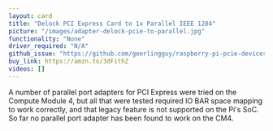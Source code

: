 ```yaml
---
layout: card
title: "Delock PCI Express Card to 1x Parallel IEEE 1284"
picture: "/images/adapter-delock-pcie-to-parallel.jpg"
functionality: "None"
driver_required: "N/A"
github_issue: "https://github.com/geerlingguy/raspberry-pi-pcie-devices/issues/54"
buy_link: https://amzn.to/3dFithZ
videos: []
---
```

A number of parallel port adapters for PCI Express were tried on the Compute Module 4, but all that were tested required IO BAR space mapping to work correctly, and that legacy feature is not supported on the Pi's SoC. So far no parallel port adapter has been found to work on the CM4.

